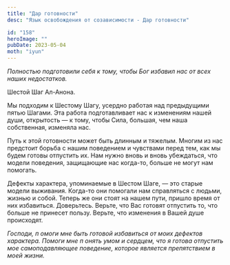 ```yaml
---
title: "Дар готовности"
desc: "Язык освобождения от созависимости - Дар готовности"

id: "158"
heroImage: ""
pubDate: 2023-05-04
moth: "iyun"
---
```


_Полностью_ _подготовили_ _себя_ _к_ _тому,_ _чтобы_ _Бог_ _избавил_ _нас_
_от_ _всех_ _наших_ _недостатков._

Шестой Шаг Ал-Анона.

Мы подходим к Шестому Шагу, усердно работая над предыдущими пятью Шагами. Эта
работа подготавливает нас к изменениям нашей души, открытость — к тому, чтобы
Сила, большая, чем наша собственная, изменяла нас.

Путь к этой готовности может быть длинным и тяжелым. Многим из нас предстоит
борьба с нашим поведением и чувствами перед тем, как мы будем готовы отпустить
их. Нам нужно вновь и вновь убеждаться, что модели поведения, защищающие нас
когда-то, больше не могут нам помогать.

Дефекты характера, упоминаемые в Шестом Шаге, — это старые модели выживания.
Когда-то они помогали нам справляться с людьми, жизнью и собой. Теперь же они
стоят на нашем пути, пришло время от них избавиться. Доверьтесь. Верьте, что
Вас готовят отпустить то, что больше не принесет пользу. Верьте, что изменения
в Вашей душе происходят.

_Господи,_ _п_ _омоги_ _мне_ _быть_ _готовой_ _избавиться_ _от_ _моих_
_дефектов_ _характера._ _Помоги_ _мне_ _п_ _онять_ _умом_ _и_ _сердцем,_ _что_
_я_ _готова_ _отпустить_ _мое_ _самоподавляющее_ _поведение,_ _которое_
_является_ _препятствием_ _в_ _моей_ _жизни._
